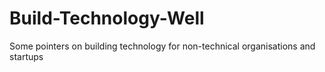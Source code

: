 # Build-Technology-Well
Some pointers on building technology for non-technical organisations and startups
